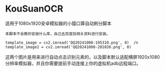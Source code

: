# KouSuanOCR
适用于1080x1920安卓模拟器的小猿口算自动刷分脚本

`本脚本不会教你安装什么库，自己去百度找相关资料进行安装。`

`
template_image = cv2.imread('QQ20241008-195310.png', 0)  /n
template_image2 = cv2.imread('QQ20241008-201026.png', 0)  
`

这两个图片是用来进行自动点击识别元素的，以及脚本默认适配横屏1920x1080分辨率模拟器，并且你需要提前手动连接上你的虚拟机adb远程端口。
